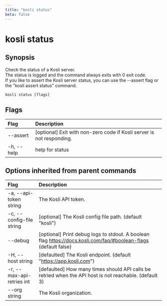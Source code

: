 ```yaml
---
title: "kosli status"
beta: false
---
```


# kosli status

## Synopsis

Check the status of a Kosli server.  
The status is logged and the command always exits with 0 exit code.  
If you like to assert the Kosli server status, you can use the --assert flag or the "kosli assert status" command.

```shell
kosli status [flags]
```

## Flags
| Flag | Description |
| :--- | :--- |
|        --assert  |  [optional] Exit with non-zero code if Kosli server is not responding.  |
|    -h, --help  |  help for status  |


## Options inherited from parent commands
| Flag | Description |
| :--- | :--- |
|    -a, --api-token string  |  The Kosli API token.  |
|    -c, --config-file string  |  [optional] The Kosli config file path. (default "kosli")  |
|        --debug  |  [optional] Print debug logs to stdout. A boolean flag https://docs.kosli.com/faq/#boolean-flags (default false)  |
|    -H, --host string  |  [defaulted] The Kosli endpoint. (default "https://app.kosli.com")  |
|    -r, --max-api-retries int  |  [defaulted] How many times should API calls be retried when the API host is not reachable. (default 3)  |
|        --org string  |  The Kosli organization.  |


